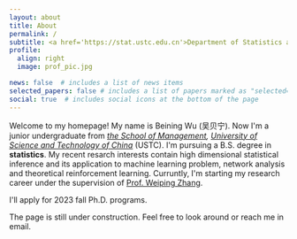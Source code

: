 ```yaml
---
layout: about
title: About
permalink: /
subtitle: <a href='https://stat.ustc.edu.cn'>Department of Statistics and Finance, SOM, University of Science and Technology of China</a>.
profile:
  align: right
  image: prof_pic.jpg

news: false  # includes a list of news items
selected_papers: false # includes a list of papers marked as "selected={true}"
social: true  # includes social icons at the bottom of the page
---
```


Welcome to my homepage! My name is Beining Wu (吴贝宁). Now I'm a junior undergraduate from <i><a href="https://bs.ustc.edu.cn">the School of Management</a>, <a href="https://www.ustc.edu.cn">University of Science and Technology of China</a></i> (USTC). I'm pursuing a B.S. degree in <b>statistics</b>. My recent resarch interests contain high dimensional statistical inference and its application to machine learning problem, network analysis and theoretical reinforcement learning. Curruntly, I'm starting my research career under the supervision of <a href="http://staff.ustc.edu.cn/~zwp">Prof. Weiping Zhang</a>.

I'll apply for 2023 fall Ph.D. programs.

The page is still under construction. Feel free to look around or reach me in email.
